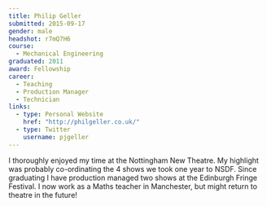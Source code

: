 ```yaml
---
title: Philip Geller
submitted: 2015-09-17
gender: male
headshot: r7mQ7H6
course:
  - Mechanical Engineering
graduated: 2011
award: Fellowship
career:
  - Teaching
  - Production Manager
  - Technician
links:
  - type: Personal Website
    href: "http://philgeller.co.uk/"
  - type: Twitter
    username: pjgeller
---
```


I thoroughly enjoyed my time at the Nottingham New Theatre. My highlight was probably co-ordinating the 4 shows we took one year to NSDF. Since graduating I have production managed two shows at the Edinburgh Fringe Festival. I now work as a Maths teacher in Manchester, but might return to theatre in the future!
